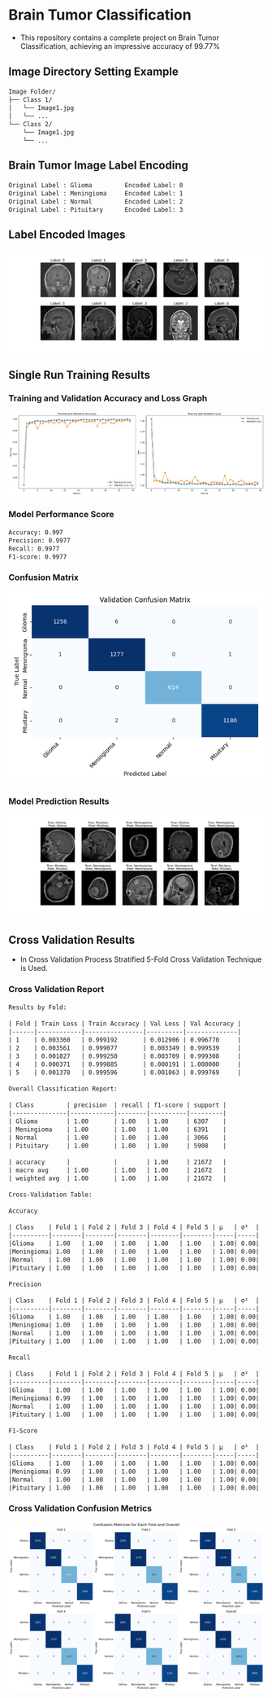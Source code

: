 # Brain Tumor Classification

- This repository contains a complete project on Brain Tumor Classification, achieving an impressive accuracy of 99.77%

## Image Directory Setting Example
```
Image Folder/
├── Class 1/
│   └── Image1.jpg
│   └── ...
└── Class 2/
    └── Image1.jpg
    └── ...
```

## Brain Tumor Image Label Encoding
```
Original Label : Glioma         Encoded Label: 0
Original Label : Meningioma     Encoded Label: 1
Original Label : Normal         Encoded Label: 2
Original Label : Pituitary      Encoded Label: 3
```
## Label Encoded Images
![Label Encoded Images](Images/dataset_images.png)

## Single Run Training Results

### Training and Validation Accuracy and Loss Graph
![ Accuracy and Loss Graph](Images/plot_training_history.png)

### Model Performance Score
```
Accuracy: 0.997
Precision: 0.9977
Recall: 0.9977
F1-score: 0.9977
```
### Confusion Matrix
![Confusion Matrix](Images/confusion_matrix.png)

### Model Prediction Results
![Model Outcomes](Images/model_outcomes.png)

## Cross Validation Results

- In Cross Validation Process Stratified 5-Fold Cross Validation Technique is Used.

### Cross Validation Report
```
Results by Fold:

| Fold | Train Loss | Train Accuracy | Val Loss | Val Accuracy |
|------|------------|----------------|----------|--------------|
| 1    | 0.003360   | 0.999192       | 0.012906 | 0.996770     |
| 2    | 0.003561   | 0.999077       | 0.003349 | 0.999539     |
| 3    | 0.001827   | 0.999250       | 0.003709 | 0.999308     |
| 4    | 0.000371   | 0.999885       | 0.000191 | 1.000000     |
| 5    | 0.001378   | 0.999596       | 0.001063 | 0.999769     |

Overall Classification Report:

| Class      	| precision  | recall | f1-score | support |
|---------------|------------|--------|----------|---------|
| Glioma     	| 1.00       | 1.00   | 1.00     | 6307    |
| Meningioma 	| 1.00       | 1.00   | 1.00     | 6391    |
| Normal     	| 1.00       | 1.00   | 1.00     | 3066    |
| Pituitary  	| 1.00       | 1.00   | 1.00     | 5908    |

| accuracy   	|            |        | 1.00     | 21672   |
| macro avg  	| 1.00       | 1.00   | 1.00     | 21672   |
| weighted avg 	| 1.00       | 1.00   | 1.00     | 21672   |

Cross-Validation Table:

Accuracy

| Class    | Fold 1 | Fold 2 | Fold 3 | Fold 4 | Fold 5 | μ   | σ²  |
|----------|--------|--------|--------|--------|--------|-----|-----|
|Glioma    | 1.00   | 1.00   | 1.00   | 1.00   | 1.00   | 1.00| 0.00|
|Meningioma| 1.00   | 1.00   | 1.00   | 1.00   | 1.00   | 1.00| 0.00|
|Normal    | 1.00   | 1.00   | 1.00   | 1.00   | 1.00   | 1.00| 0.00|
|Pituitary | 1.00   | 1.00   | 1.00   | 1.00   | 1.00   | 1.00| 0.00|

Precision

| Class    | Fold 1 | Fold 2 | Fold 3 | Fold 4 | Fold 5 | μ   | σ²  |
|----------|--------|--------|--------|--------|--------|-----|-----|
|Glioma    | 1.00   | 1.00   | 1.00   | 1.00   | 1.00   | 1.00| 0.00|
|Meningioma| 1.00   | 1.00   | 1.00   | 1.00   | 1.00   | 1.00| 0.00|
|Normal    | 1.00   | 1.00   | 1.00   | 1.00   | 1.00   | 1.00| 0.00|
|Pituitary | 1.00   | 1.00   | 1.00   | 1.00   | 1.00   | 1.00| 0.00|

Recall

| Class    | Fold 1 | Fold 2 | Fold 3 | Fold 4 | Fold 5 | μ   | σ²  |
|----------|--------|--------|--------|--------|--------|-----|-----|
|Glioma    | 1.00   | 1.00   | 1.00   | 1.00   | 1.00   | 1.00| 0.00|
|Meningioma| 0.99   | 1.00   | 1.00   | 1.00   | 1.00   | 1.00| 0.00|
|Normal    | 1.00   | 1.00   | 1.00   | 1.00   | 1.00   | 1.00| 0.00|
|Pituitary | 1.00   | 1.00   | 1.00   | 1.00   | 1.00   | 1.00| 0.00|

F1-Score

| Class    | Fold 1 | Fold 2 | Fold 3 | Fold 4 | Fold 5 | μ   | σ²  |
|----------|--------|--------|--------|--------|--------|-----|-----|
|Glioma    | 1.00   | 1.00   | 1.00   | 1.00   | 1.00   | 1.00| 0.00|
|Meningioma| 0.99   | 1.00   | 1.00   | 1.00   | 1.00   | 1.00| 0.00|
|Normal    | 1.00   | 1.00   | 1.00   | 1.00   | 1.00   | 1.00| 0.00|
|Pituitary | 1.00   | 1.00   | 1.00   | 1.00   | 1.00   | 1.00| 0.00|
```

### Cross Validation Confusion Metrics
![Cross Val Confusion Metrics](Images/cross_val_confusion_metrics.png)
